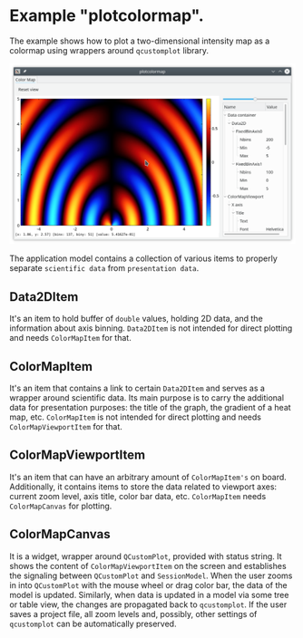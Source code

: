# Example "plotcolormap".

The example shows how to plot a two-dimensional intensity map as a colormap
using wrappers around `qcustomplot` library. 

![plotgraphs](../../doc/assets/plotcolormap.png)

The application model contains a collection of various items to 
properly separate `scientific data` from `presentation data`. 

## Data2DItem

It's an item to hold buffer of `double` values, holding 2D data, and the information about axis binning. `Data2DItem` is not intended for direct plotting and needs `ColorMapItem` for that.

## ColorMapItem

It's an item that contains a link to certain `Data2DItem` and serves as a wrapper around scientific data. Its main purpose is to carry the additional data for presentation purposes: the title of the graph, the gradient of a heat map, etc.
`ColorMapItem` is not intended for direct plotting and needs `ColorMapViewportItem` for that.

## ColorMapViewportItem

It's an item that can have an arbitrary amount of `ColorMapItem's` on board. Additionally, it contains items to store the data related to viewport axes: current zoom level, axis title, color bar data, etc. `ColorMapItem` needs `ColorMapCanvas` for plotting.

## ColorMapCanvas

It is a widget, wrapper around `QCustomPlot`, provided with status string.
It shows the content of `ColorMapViewportItem` on the screen and establishes the signaling between `QCustomPlot` and `SessionModel`.
When the user zooms in into `QCustomPlot` with the mouse wheel or drag color bar, the data of the model is updated. Similarly, when data is updated in a model via some tree or table view, the changes are propagated back to `qcustomplot`.
If the user saves a project file, all zoom levels and, possibly, other settings of `qcustomplot` can be automatically preserved.


